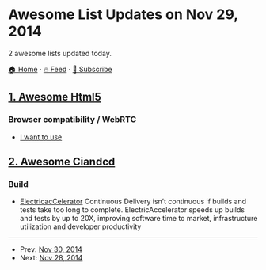 # Awesome List Updates on Nov 29, 2014

2 awesome lists updated today.

[🏠 Home](/README.md) · [🔥 Feed](https://test.trackawesomelist.com/feed.xml) · [📮 Subscribe](https://trackawesomelist.us17.list-manage.com/subscribe?u=d2f0117aa829c83a63ec63c2f&id=36a103854c)



## [1. Awesome Html5](/content/diegocard/awesome-html5/README.md)

### Browser compatibility / WebRTC

*   [I want to use](http://www.iwanttouse.com/)

## [2. Awesome Ciandcd](/content/cicdops/awesome-ciandcd/README.md)

### Build

*   [ElectricacCelerator](http://electric-cloud.com/products/electricaccelerator)   Continuous Delivery isn’t continuous if builds and tests take too long to complete. ElectricAccelerator speeds up builds and tests by up to 20X, improving software time to market, infrastructure utilization and developer productivity

---

- Prev: [Nov 30, 2014](/content/2014/11/30/README.md)
- Next: [Nov 28, 2014](/content/2014/11/28/README.md)